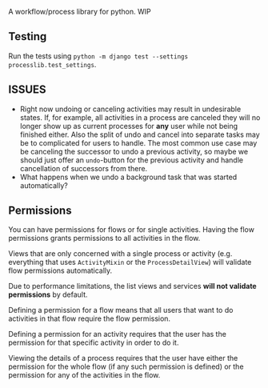 A workflow/process library for python. WIP

Testing
--------
Run the tests using `python -m django test --settings processlib.test_settings`.


ISSUES
---------------
- Right now undoing or canceling activities may result in undesirable states.
  If, for example, all activities in a process are canceled they will no longer
  show up as current processes for **any** user while not being finished either.
  Also the split of undo and cancel into separate tasks may be to complicated
  for users to handle. The most common use case may be canceling the successor to
  undo a previous activity, so maybe we should just offer an `undo`-button for the
  previous activity and handle cancellation of successors from there.
- What happens when we undo a background task that was started automatically?



Permissions
----------
You can have permissions for flows or for single activities. Having the flow permissions
grants permissions to all activities in the flow.

Views that are only concerned with a single process or activity (e.g. everything that
uses `ActivityMixin` or the `ProcessDetailView`) will validate flow permissions automatically.

Due to performance limitations, the list views and services **will not validate permissions**
by default.

Defining a permission for a flow means that all users that want to do activities in that flow
 require the flow permission.

Defining a permission for an activity requires that the user has the permission for that specific
 activity in order to do it.

Viewing the details of a process requires that the user have either the permission for the whole
flow (if any such permission is defined) or the permission for any of the activities in the flow.

